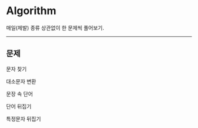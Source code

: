 # Algorithm
매일(제발) 종류 상관없이 한 문제씩 풀어보기.
<hr>
<h2>문제</h2>
<p>문자 찾기</p>
<p>대소문자 변환</p>
<p>문장 속 단어</p>
<p>단어 뒤집기</p>
<p>특정문자 뒤집기</p>